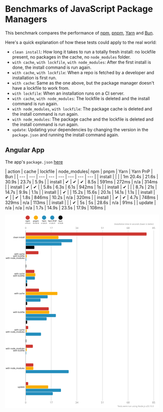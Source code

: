 # Benchmarks of JavaScript Package Managers

This benchmark compares the performance of [npm](https://github.com/npm/cli), [pnpm](https://github.com/pnpm/pnpm), [Yarn](https://github.com/yarnpkg/yarn) and [Bun](https://bun.sh/).

Here's a quick explanation of how these tests could apply to the real world:

- `clean install`: How long it takes to run a totally fresh install: no lockfile present, no packages in the cache, no `node_modules` folder.
- `with cache`, `with lockfile`, `with node_modules`: After the first install is done, the install command is run again.
- `with cache`, `with lockfile`: When a repo is fetched by a developer and installation is first run.
- `with cache`: Same as the one above, but the package manager doesn't have a lockfile to work from.
- `with lockfile`: When an installation runs on a CI server.
- `with cache`, `with node_modules`: The lockfile is deleted and the install command is run again.
- `with node_modules`, `with lockfile`: The package cache is deleted and the install command is run again.
- `with node_modules`: The package cache and the lockfile is deleted and the install command is run again.
- `update`: Updating your dependencies by changing the version in the `package.json` and running the install command again.

## Angular App

The app's `package.json` [here](./fixtures/angular-quickstart/package.json)

| action  | cache | lockfile | node_modules| npm | pnpm | Yarn | Yarn PnP | Bun |
| ---     | ---   | ---      | ---         | --- | --- | --- | --- |
| install |       |          |             | 1m 20.4s | 21.6s | 30.9s | 23.7s | 5.9s |
| install | ✔     | ✔        | ✔           | 8.5s | 591ms | 272ms | n/a | 314ms |
| install | ✔     | ✔        |             | 5.8s | 6.3s | 6.1s | 942ms | 1s |
| install | ✔     |          |             | 8.7s | 21s | 14.7s | 9.9s | 1.1s |
| install |       | ✔        |             | 15.2s | 15.6s | 20.1s | 14.1s | 1.1s |
| install | ✔     |          | ✔           | 1.8s | 846ms | 10.2s | n/a | 320ms |
| install |       | ✔        | ✔           | 4.7s | 748ms | 329ms | n/a | 113ms |
| install |       |          | ✔           | 5s | 5s | 28.6s | n/a | 91ms |
| update  | n/a   | n/a      | n/a         | 1.7s | 14.9s | 23.5s | 17.9s | 108ms |

![Graph of the angular-quickstart results](./results/imgs/angular-quickstart.svg)